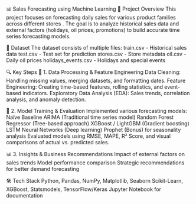 📊 Sales Forecasting using Machine Learning
📝 Project Overview
This project focuses on forecasting daily sales for various product families across different stores . The goal is to analyze historical sales data and external factors (holidays, oil prices, promotions) to build accurate time series forecasting models.

📂 Dataset
The dataset consists of multiple files:
train.csv - Historical sales data
test.csv - Test set for prediction
stores.csv - Store metadata
oil.csv - Daily oil prices
holidays_events.csv - Holidays and special events

🔍 Key Steps
📌 1. Data Processing & Feature Engineering
Data Cleaning: Handling missing values, merging datasets, and formatting dates.
Feature Engineering: Creating time-based features, rolling statistics, and event-based indicators.
Exploratory Data Analysis (EDA): Sales trends, correlation analysis, and anomaly detection.

🤖 2. Model Training & Evaluation
Implemented various forecasting models:
Naïve Baseline
ARIMA (Traditional time series model)
Random Forest Regressor (Tree-based approach)
XGBoost / LightGBM (Gradient boosting)
LSTM Neural Networks (Deep learning)
Prophet (Bonus) for seasonality analysis
Evaluated models using RMSE, MAPE, R² Score, and visual comparisons of actual vs. predicted sales.

📊 3. Insights & Business Recommendations
Impact of external factors on sales trends
Model performance comparison
Strategic recommendations for better demand forecasting

🛠️ Tech Stack
Python, Pandas, NumPy, Matplotlib, Seaborn
Scikit-Learn, XGBoost, Statsmodels, TensorFlow/Keras
Jupyter Notebook for documentation
